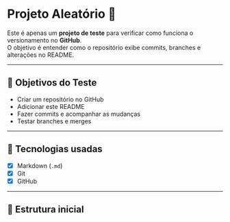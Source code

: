 # Projeto Aleatório 🎲

Este é apenas um **projeto de teste** para verificar como funciona o versionamento no **GitHub**.  
O objetivo é entender como o repositório exibe commits, branches e alterações no README.

---

## 📌 Objetivos do Teste
- Criar um repositório no GitHub
- Adicionar este README
- Fazer commits e acompanhar as mudanças
- Testar branches e merges

---

## 🚀 Tecnologias usadas
- [x] Markdown (`.md`)
- [x] Git
- [x] GitHub

---

## 📂 Estrutura inicial
